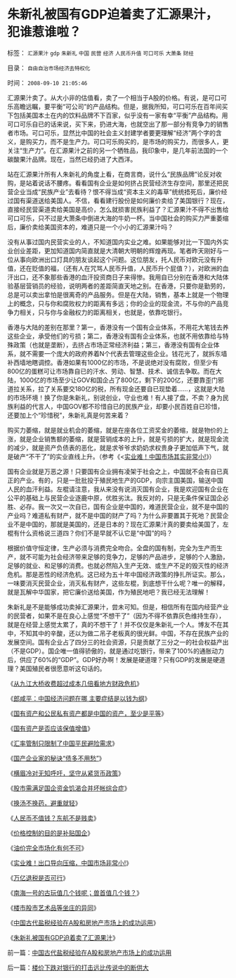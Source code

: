 # 朱新礼被国有GDP迫着卖了汇源果汁，犯谁惹谁啦？

标签： `汇源果汁` `gdp` `朱新礼` `中国` `民营` `经济` `人民币升值` `可口可乐` `大萧条` `财经` 

目录： `自由自治市场经济去特权化`

时间： `2008-09-10 21:05:46`

汇源果汁卖了。从大小非的估值看，卖了一个相当于A股的价格。有说，是可口可乐高瞻远瞩，要平衡“可公司”的产品结构。但是，据我所知，可口可乐在百年间买下包括美国本土在内的饮料品牌不下百家，似乎没有一家有幸“平衡”产品结构。用可口可乐自已的话来说，买下来，扔进大海，也就空出了那一部分有竞争力的销售者市场。可口可乐，显然比中国的社会主义封建学者要更理解“经济”两个字的含义，是购买力，而不是生产力。可口可乐购买的，是市场的购买力，而很多人，更关注“生产力”。在汇源果汁之前的另一个牺牲品，我印象中，是几年前法国的一个碳酸果汁品牌。现在，当然已经扔进了大西洋。

站在汇源果汁所有人朱新礼的角度上看，在商言商，说什么“民族品牌”论反对收购，是站着说话不腰疼。看看国有企业是如何挤占民营经济生存空间，那里还把民营企业当成“民族产业”去看待？恨不得当成“资本主义的毒草”统统捂死后，廉价经过国有渠道送给美国人。不信，看看建行股份是如何廉价卖给了美国银行？现在，直接经民营渠道卖给美国是高价，怎么就损害民族利益了？汇源果汁不得不出售给可口可乐，只不过是大萧条中倒进大海的牛奶一杯。当中国社会的购买力严重萎缩后，廉价卖给美国资本的，难道只是一个小小的汇源果汁吗？

没有从事过国内民营实业的人，不知道国内实业之难。如果能够对比一下国内外实业创业差距，更加知道国内简直就是大清朝大明朝的辉煌再现。笔者昨天刚好与一位从事向欧洲出口灯具的朋友谈起这个问题。这位朋友，托人民币对欧元没有升值，还在贬值的福，（还有人在咒骂人民币升值，人民币升个屁值？），对欧洲的血汗出口，还不象那些香港的血汗投资商日子来得惨。我用自已分别在香港和大陆体验基层营销员的经验，说明两者的差距简直天地之别。在香港，只要你是勤劳的，总是可以卖出拿怕是很离奇的产品服务。但是在大陆，销售，基本上就是一个物理上的概念，只与你和腐败权力的距离有多远；你的企业的现金流，不与你的产品竞争力相关，只与你与金融权力的距离相关，也就是，依靠吃银行。

香港与大陆的差别在那里？第一，香港没有一个国有企业体系，不用花大笔钱去养这些企业，承受他们的亏损；第二，香港没有国有企业体系，也就不用依靠给与特殊政策（也就是垄断），去挤占市场正常经济利益；第三，香港没有国有企业体系，就不需要一个庞大的政府养着N个代表去管理这些企业。钱花光了，就拆东墙补西墙地瞎调控。香港如果有1000亿的市场，不是说绝对没有腐败，但至少有800亿的蛋糕可让市场靠自已的汗水、劳动、智慧、技术、诚信去争取。而在大陆，1000亿的市场至少让GOV和国企占了800亿，剩下的200亿，还要靠歪门邪道拉关系，拉了关系要交180亿的税，所有现金还要自已现垫着……，这就是大陆的市场环境！换了你是朱新礼，别说创业，守业也难！有人接了盘，不卖？身为民族利益的代言人，中国GOV都不珍惜自已的民族产业，却要小民百姓自已珍惜，还要加上个“珍惜税”，朱新礼真是何苦来着？

购买力萎缩，就是就业机会的萎缩，就是在座各位工资奖金的萎缩，就是物价的上涨，就是企业销售额的萎缩，就是营销成本的上升，就是亏损的扩大，就是现金流的减少，就是资产负债表的恶化，就是求爷爷求奶奶求权贵身子更加低声下气，就是破产“不干了”的实业直线上升。（参考《<[实业难！中国市场其实非常小!](../../../2008/5/4/实业难！中国市场其实非常小!.md)》）

国有企业就是万恶之源！只要国有企业拥有凌架于社会之上，中国就不会有自已真正的产业。有的，只是一批批投于殖民地生产的GDP，向宗主国美国，输送中国人民的血汗利益。左棍请注意，我从来没有说消灭国有企业，我是欢迎国有企业在公平的基础上与民营企业逐鹿中原，优胜劣汰。我反对的，只是无条件保证国企必胜、必存。我一次又一次自已，国有企业是中国的，难道民营企业，就不是中国的产业吗？难道私有财产，就不是中国的财产了吗？为什么非要置其于死地？民营企业不是中国的，那就是美国的，还是日本的？现在汇源果汁真的要卖给美国了，左棍有什么资格说三道四？你们不是早就不认它是“中国”的吗？

根据价值守恒定律，生产必须与消费完全吻合。全盘的国有制，完全为生产而生产，就不可能为社会经济带来足够的竞争力，足够的产品进步，足够的个人激励，足够的就业、和足够的消费。也就必然陷入生产无效、或生产不足的毁灭性的经济危机。那是恶性的经济危机。这已经为五十年中国经济政策的挣扎所证实。那么，一味要消灭民营企业，消灭私有财产，这些左棍，到底想干什么呢？唯一的解释，就是瓦解中华国家，把它廉价送给美国，作为殖民地吧？我已经无法理解！

朱新礼是不是能够成功卖掉汇源果汁，尝未可知。但是，相信所有在国内经营产业的民营者，如果不是在良心上感觉“不想干了”（因为不得不依靠灰色维持生存），就是在经营上感觉太累了，真的不想干了！并不仅仅是朱新礼一个人。博友不在其中，不知其中的辛酸，还以为做二吊子老板真的很光鲜。中国，不存在民族产业的发展空间。国有企业占了四分三的社会资源，只是贡献了三分之一的社会权益产出（不是GDP）。国企唯一值得骄傲的，就是通过吃银行，带来了100%的通胀动力后，供应了60%的“GDP”。GDP好办啊！发展是硬道理？只有GDP的发展是硬道理？美国殖民者很愿意听这句话的。

《[从九江大桥收费超过成本几倍看地方财政危机](../../../2007/9/7/地方财政危机中侵吞了多少纳税人资产？.md)》

《[郎咸平：中国经济问题在哪 主要症结是以钱为纲](../../../2007/8/26/郎咸平：中国经济问题在那里？以财政吃饭为纲.md)》

《[国有资产和公民私有资产都是中国的资产，至少是平等](../../../2007/9/8/国有资产和私有财产，政府托管的公共财产.md)》

《[国有资产是否应该保值增值](../../../2007/10/13/国有资产是否应该保值增值.md)》

《[汇率管制只限制了中国平民避险需求](../../../2007/10/18/特权资本为了300-的利润可以杀人放火.md)》

《[国产企业家的秘诀“债多不用愁”](../../../2008/6/18/中国企业家的秘诀：尽量负债，债多不用愁.md)》

《[横眉冷对无知呼吁，坚守从紧货币政策](../../../2008/6/2/横眉冷对资本利益呼吁，坚守从紧货币政策.md)》

《[股市需满足国企资金饥渴合并坏帐综合症](../../../2008/5/11/中国股市是凯恩斯主义的政策工具.md)》

《[换汤不换药，避重就轻](../../../2007/12/26/换汤不换药，避重就轻：《国资法草案剥离国资委监管.md)》

《[人民币不值钱？东航不是贱卖](../../../2007/12/25/贱卖东航？国资委认为人民币不值钱？.md)》

《[价格控制的目的是补贴国企](../../../2008/6/20/放松垄断放松价格管制最终是利好.md)》

《[油价完全市场化有何不可](../../../2008/7/2/放弃行政垄断，理顺要素价格.md)》

《[实业难！出口导向压缩，中国市场非常小!](../../../2008/5/4/实业难！中国市场其实非常小!.md)》

《[万亿退税是否可行](../../../2008/9/1/财政危机万亿退税不了了之.md)》

《[南海一号的古玩值几个钱呢；兽首值几个钱？](../../../2007/12/20/南海一号的古玩值几个钱呢；兽首值几个钱？.md)》

《[楼市股市艺术品等坐庄的异同](../../../2008/8/6/楼市股市艺术品等坐庄的异同.md)》

《[中国古代盐税经验在A股和房地产市场上的成功运用](../../../2008/9/9/中国古代盐税经验在A股和房地产市场上的成功运用.md)》

《[朱新礼被国有GDP迫着卖了汇源果汁](../../../2008/9/10/朱新礼被国有GDP迫着卖了汇源果汁，犯谁惹谁啦？.md)》



前一篇：[中国古代盐税经验在A股和房地产市场上的成功运用](../../../2008/9/9/中国古代盐税经验在A股和房地产市场上的成功运用.md)

后一篇：[楼价下跌对银行的打击远比传说中的断供大](../../../2008/9/11/楼价下跌对银行的打击远比传说中的断供大.md)